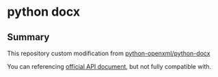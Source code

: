 # python docx

## Summary

This repository custom modification from [python-openxml/python-docx](https://github.com/python-openxml/python-docx)

You can referencing [official API document](https://python-docx.readthedocs.org/en/latest/), but not fully compatible with.
